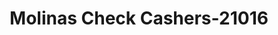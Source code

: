 ---
f_zip-code: 30144
f_state-code: GA
title: Molinas Check Cashers-21016
f_phone: 678-594-0580
f_city-only: Kennesaw
f_address: 1200 Ernest W Barrett Pkwy Nw Kennesaw
f_location-unique-id: '21016'
slug: molinas-check-cashers-21016
updated-on: '2024-05-30T13:46:58.046Z'
created-on: '2024-05-30T13:36:59.803Z'
published-on: '2024-05-30T13:54:32.469Z'
f_city-state: cms/city/kennesaw-ga.md
f_company: cms/company/molinas-check-cashers.md
f_state: cms/state/georgia.md
layout: '[payday-loan].html'
tags: payday-loan
---